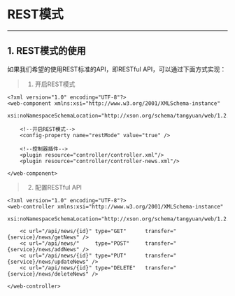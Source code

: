 # REST模式

---

## 1. REST模式的使用

如果我们希望的使用REST标准的API，即RESTful API，可以通过下面方式实现：

> 1. 开启REST模式

	<?xml version="1.0" encoding="UTF-8"?>
	<web-component xmlns:xsi="http://www.w3.org/2001/XMLSchema-instance"
		xsi:noNamespaceSchemaLocation="http://xson.org/schema/tangyuan/web/1.2.2/component.xsd">
		
		<!--开启REST模式-->
		<config-property name="restMode" value="true" />
	
		<!--控制器插件-->
		<plugin resource="controller/controller.xml"/>
		<plugin resource="controller/controller-news.xml"/>
	
	</web-component>

> 2. 配置RESTful API

	<?xml version="1.0" encoding="UTF-8"?>
	<web-controller xmlns:xsi="http://www.w3.org/2001/XMLSchema-instance"
		xsi:noNamespaceSchemaLocation="http://xson.org/schema/tangyuan/web/1.2.2/controller.xsd">
	
	 	<c url="/api/news/{id}" type="GET" 		transfer="{service}/news/getNews" />
	 	<c url="/api/news/" 	type="POST" 	transfer="{service}/news/addNews" />
	 	<c url="/api/news/{id}" type="PUT" 		transfer="{service}/news/updateNews" />
	 	<c url="/api/news/{id}" type="DELETE" 	transfer="{service}/news/deleteNews" />
	
	</web-controller>